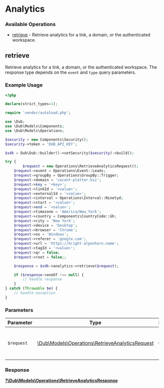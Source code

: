 # Analytics


### Available Operations

* [retrieve](#retrieve) - Retrieve analytics for a link, a domain, or the authenticated workspace.

## retrieve

Retrieve analytics for a link, a domain, or the authenticated workspace. The response type depends on the `event` and `type` query parameters.

### Example Usage

```php
<?php

declare(strict_types=1);

require 'vendor/autoload.php';

use \Dub;
use \Dub\Models\Components;
use \Dub\Models\Operations;

$security = new Components\Security();
$security->token = 'DUB_API_KEY';

$sdk = Dub\Dub::builder()->setSecurity($security)->build();

try {
        $request = new Operations\RetrieveAnalyticsRequest();
    $request->event = Operations\Event::Leads;
    $request->groupBy = Operations\GroupBy::Trigger;
    $request->domain = 'vacant-platter.biz';
    $request->key = '<key>';
    $request->linkId = '<value>';
    $request->externalId = '<value>';
    $request->interval = Operations\Interval::Ninetyd;
    $request->start = '<value>';
    $request->end = '<value>';
    $request->timezone = 'America/New_York';
    $request->country = Components\CountryCode::Gh;
    $request->city = 'New York';
    $request->device = 'Desktop';
    $request->browser = 'Chrome';
    $request->os = 'Windows';
    $request->referer = 'google.com';
    $request->url = 'https://bright-alpenhorn.name';
    $request->tagId = '<value>';
    $request->qr = false;
    $request->root = false;;

    $response = $sdk->analytics->retrieve($request);

    if ($response->oneOf !== null) {
        // handle response
    }
} catch (Throwable $e) {
    // handle exception
}
```

### Parameters

| Parameter                                                                                              | Type                                                                                                   | Required                                                                                               | Description                                                                                            |
| ------------------------------------------------------------------------------------------------------ | ------------------------------------------------------------------------------------------------------ | ------------------------------------------------------------------------------------------------------ | ------------------------------------------------------------------------------------------------------ |
| `$request`                                                                                             | [\Dub\Models\Operations\RetrieveAnalyticsRequest](../../Models/Operations/RetrieveAnalyticsRequest.md) | :heavy_check_mark:                                                                                     | The request object to use for the request.                                                             |


### Response

**[?\Dub\Models\Operations\RetrieveAnalyticsResponse](../../Models/Operations/RetrieveAnalyticsResponse.md)**

